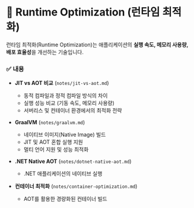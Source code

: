 # 🚀 Runtime Optimization (런타임 최적화)

런타임 최적화(Runtime Optimization)는 애플리케이션의 **실행 속도, 메모리 사용량, 배포 효율성**을 개선하는 기술입니다.

### ✅ 내용

- **JIT vs AOT 비교** (`notes/jit-vs-aot.md`)

  - 동적 컴파일과 정적 컴파일 방식의 차이
  - 실행 성능 비교 (기동 속도, 메모리 사용량)
  - 서버리스 및 컨테이너 환경에서의 최적화 전략

- **GraalVM** (`notes/graalvm.md`)

  - 네이티브 이미지(Native Image) 빌드
  - JIT 및 AOT 혼합 실행 지원
  - 멀티 언어 지원 및 성능 최적화

- **.NET Native AOT** (`notes/dotnet-native-aot.md`)

  - .NET 애플리케이션의 네이티브 실행

- **컨테이너 최적화** (`notes/container-optimization.md`)
  - AOT를 활용한 경량화된 컨테이너 빌드
